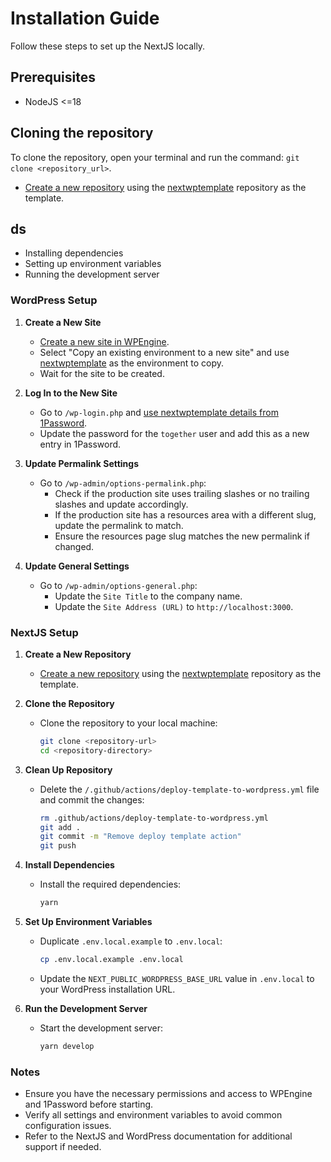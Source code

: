# Installation Guide

<!-- Follow these steps to create a new WordPress instance on WPEngine and set up the NextJS repository. -->

Follow these steps to set up the NextJS locally.


## Prerequisites
- NodeJS <=18


## Cloning the repository
To clone the repository, open your terminal and run the command: `git clone <repository_url>`.

- [Create a new repository](https://github.com/new) using the [nextwptemplate](https://github.com/Made-Together/nextwptemplate) repository as the template.


## ds
- Installing dependencies
- Setting up environment variables
- Running the development server

### WordPress Setup

1. **Create a New Site**
    - [Create a new site in WPEngine](https://my.wpengine.com/accounts/togetheragency/add_site/).
    - Select "Copy an existing environment to a new site" and use [nextwptemplate](https://my.wpengine.com/installs/nextwptemplate) as the environment to copy.
    - Wait for the site to be created.

2. **Log In to the New Site**
    - Go to `/wp-login.php` and [use nextwptemplate details from 1Password](https://start.1password.com/open/i?a=K45NWMQEJZH3PMKXCZJ422Y56E&v=x6plr36kuwupmjzjg7jiayzz2i&i=jqxeu3p7jr664pvde42gkgyloy&h=togetherteam.1password.com).
    - Update the password for the `together` user and add this as a new entry in 1Password.

3. **Update Permalink Settings**
    - Go to `/wp-admin/options-permalink.php`:
        - Check if the production site uses trailing slashes or no trailing slashes and update accordingly.
        - If the production site has a resources area with a different slug, update the permalink to match.
        - Ensure the resources page slug matches the new permalink if changed.

4. **Update General Settings**
    - Go to `/wp-admin/options-general.php`:
        - Update the `Site Title` to the company name.
        - Update the `Site Address (URL)` to `http://localhost:3000`.

### NextJS Setup

1. **Create a New Repository**
    - [Create a new repository](https://github.com/new) using the [nextwptemplate](https://github.com/Made-Together/nextwptemplate) repository as the template.

2. **Clone the Repository**
    - Clone the repository to your local machine:

      ```sh
      git clone <repository-url>
      cd <repository-directory>
      ```

3. **Clean Up Repository**
    - Delete the `/.github/actions/deploy-template-to-wordpress.yml` file and commit the changes:

      ```sh
      rm .github/actions/deploy-template-to-wordpress.yml
      git add .
      git commit -m "Remove deploy template action"
      git push
      ```

4. **Install Dependencies**
    - Install the required dependencies:

      ```sh
      yarn
      ```

5. **Set Up Environment Variables**
    - Duplicate `.env.local.example` to `.env.local`:

      ```sh
      cp .env.local.example .env.local
      ```

    - Update the `NEXT_PUBLIC_WORDPRESS_BASE_URL` value in `.env.local` to your WordPress installation URL.

6. **Run the Development Server**
    - Start the development server:

      ```sh
      yarn develop
      ```

### Notes
- Ensure you have the necessary permissions and access to WPEngine and 1Password before starting.
- Verify all settings and environment variables to avoid common configuration issues.
- Refer to the NextJS and WordPress documentation for additional support if needed.